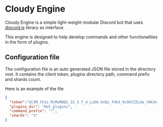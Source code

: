# Cloudy Engine

Cloudy Engine is a simple light-weight modular Discord bot that uses [discord.js](https://discord.js.org/) library as interface.

This engine is designed to help develop commands and other functionalities in the form of plugins.

## Configuration file

The configuration file is an auto generated JSON file stored in the directory root.
It contains the client token, plugins directory path, command prefix and shards count.

Here is an example of the file

```json
{
  "token":"GC3M_th1s_MjMzMDQ2_15_3.f_4_LzOA.hnQz_f4k3_9c9StZ2Lda_t0k3n_S5t4kE",
  "plugins_dir": "bot_plugins",
  "command_prefix": "!",
  "shards": "3"
}
```
